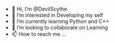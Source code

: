 - 👋 Hi, I’m @DevilScythe
- 👀 I’m interested in Developing my self 
- 🌱 I’m currently learning Python and C++
- 💞️ I’m looking to collaborate on Learning 
- 📫 How to reach me ...

<!---
DevilScythe/DevilScythe is a ✨ special ✨ repository because its `README.md` (this file) appears on your GitHub profile.
You can click the Preview link to take a look at your changes.
--->
